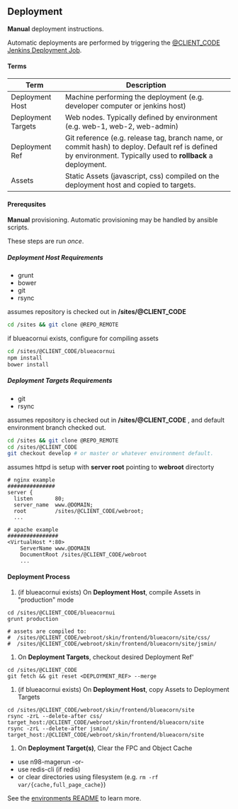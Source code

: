 ## Deployment

**Manual** deployment instructions.

Automatic deployments are performed by triggering the [@CLIENT_CODE Jenkins Deployment Job](http://jenkins.badevops.com/job/@CLIENT_CODE/).


#### Terms
Term | Description
---- | -----------
Deployment Host | Machine performing the deployment (e.g. developer computer or jenkins host)
Deployment Targets | Web nodes. Typically defined by environment (e.g. web-1, web-2, web-admin)
Deployment Ref | Git reference (e.g. release tag, branch name, or commit hash) to deploy. Default ref is defined by environment. Typically used to __rollback__ a deployment.
Assets | Static Assets (javascript, css) compiled on the deployment host and copied to targets.

#### Prerequsites

**Manual** provisioning. Automatic provisioning may be handled by ansible scripts.

These steps are run _once_.

##### Deployment Host Requirements
 * grunt
 * bower
 * git
 * rsync

assumes repository is checked out in __/sites/@CLIENT_CODE__
```sh
cd /sites && git clone @REPO_REMOTE
```

if blueacornui exists, configure for compiling assets
```sh
cd /sites/@CLIENT_CODE/blueacornui
npm install
bower install
```

##### Deployment Targets Requirements
 * git
 * rsync

assumes repository is checked out in __/sites/@CLIENT_CODE__ , and default environment branch checked out.
```sh
cd /sites && git clone @REPO_REMOTE
cd /sites/@CLIENT_CODE
git checkout develop # or master or whatever environment default.
```

assumes httpd is setup with __server root__ pointing to __webroot__ directorty
```
# nginx example
###############
server {
  listen       80;
  server_name  www.@DOMAIN;
  root         /sites/@CLIENT_CODE/webroot;
  ...

# apache example
################
<VirtualHost *:80>
	ServerName www.@DOMAIN
	DocumentRoot /sites/@CLIENT_CODE/webroot
	...
```

#### Deployment Process

1. (if blueacornui exists) On __Deployment Host__, compile Assets in "production" mode
  ```
  cd /sites/@CLIENT_CODE/blueacornui
  grunt production

  # assets are compiled to:
  #  /sites/@CLIENT_CODE/webroot/skin/frontend/blueacorn/site/css/
  #  /sites/@CLIENT_CODE/webroot/skin/frontend/blueacorn/site/jsmin/
  ```

1. On __Deployment Targets__, checkout desired Deployment Ref'
  ```
  cd /sites/@CLIENT_CODE
  git fetch && git reset <DEPLOYMENT_REF> --merge
  ```

1. (if blueacornui exists) On __Deployment Host__, copy Assets to Deployment Targets
  ```
  cd /sites/@CLIENT_CODE/webroot/skin/frontend/blueacorn/site
  rsync -zrL --delete-after css/ target_host:/@CLIENT_CODE/webroot/skin/frontend/blueacorn/site
  rsync -zrL --delete-after jsmin/ target_host:/@CLIENT_CODE/webroot/skin/frontend/blueacorn/site
  ```
1. On __Deployment Target(s)__, Clear the FPC and Object Cache
  * use n98-magerun -or-
  * use redis-cli (if redis)
  * or clear directories using filesystem (e.g. `rm -rf var/{cache,full_page_cache}`)


See the [environments README](docs/ENVIRONMENTS.md) to learn more.
